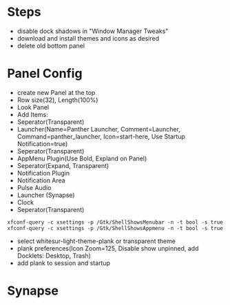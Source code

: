 # Steps
* disable dock shadows in "Window Manager Tweaks"
* download and install themes and icons as desired
* delete old bottom panel


# Panel Config
* create new Panel at the top
* Row size(32), Length(100%)
* Look Panel
* Add Items: 
* Seperator(Transparent) 
* Launcher(Name=Panther Launcher, Comment=Launcher, Command=panther_launcher, Icon=start-here, Use Startup Notification=true)
* Seperator(Transparent) 
* AppMenu Plugin(Use Bold, Expland on Panel)
* Seperator(Expand, Transparent) 
* Notification Plugin
* Notification Area
* Pulse Audio
* Launcher (Synapse)
* Clock
* Seperator(Transparent) 

```
xfconf-query -c xsettings -p /Gtk/ShellShowsMenubar -n -t bool -s true
xfconf-query -c xsettings -p /Gtk/ShellShowsAppmenu -n -t bool -s true
```

* select whitesur-light-theme-plank or transparent theme
* plank preferences(Icon Zoom=125, Disable show unpinned, add Docklets: Desktop, Trash)
* add plank to session and startup

# Synapse

